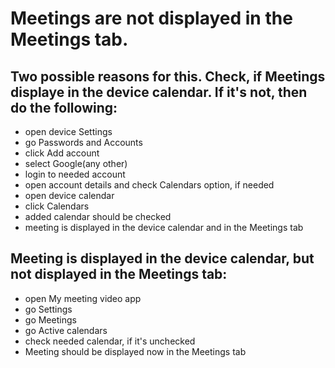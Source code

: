 # Meetings are not displayed in the Meetings tab.

## Two possible reasons for this. Check, if Meetings displaye in the device calendar. If it's not, then do the following:
* open device Settings
* go Passwords and Accounts
* click Add account
* select Google(any other)
* login to needed account 
* open account details and check Calendars option, if needed
* open device calendar
* click Calendars
* added calendar should be checked
* meeting is displayed in the device calendar and in the Meetings tab


##  Meeting is displayed in the device calendar, but not displayed in the Meetings tab:
* open My meeting video app
* go Settings
* go Meetings
* go Active calendars
* check needed calendar, if it's unchecked
* Meeting should be displayed now in the Meetings tab





